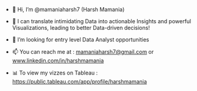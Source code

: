 - 👋 Hi, I’m @mamaniaharsh7 (Harsh Mamania)

- 🌱 I can translate intimidating Data into actionable Insights and powerful Visualizations, leading to better Data-driven decisions!

- 👀 I’m looking for entry level Data Analyst opportunities

- 📫 You can reach me at : mamaniaharsh7@gmail.com or  www.linkedin.com/in/harshmamania 

- 📊 To view my vizzes on Tableau : https://public.tableau.com/app/profile/harshmamania 

<!---
mamaniaharsh7/mamaniaharsh7 is a ✨ special ✨ repository because its `README.md` (this file) appears on your GitHub profile.
You can click the Preview link to take a look at your changes.
--->
